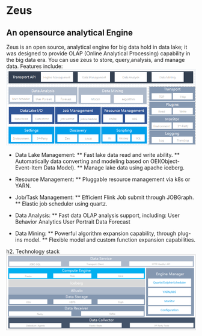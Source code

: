 # Zeus

## An opensource analytical Engine

Zeus is an open source, analytical engine for big data hold in data lake; it was designed to provide OLAP (Online Analytical Processing) capability in the big data era.  You can use zeus to store, query,analysis, and manage data. 
Features include:
![zeus-architecture](docs/img/zeus-architecture.png)


* Data Lake Management:
** Fast lake data read and write ability. 
** Automatically data converting and modeling based on OEI(Object-Event-Item Data Model).
** Manage lake data using apache iceberg.


* Resource Management:
** Pluggable resource management via k8s or YARN.

* Job/Task Management:
** Efficient Flink Job submit through JOBGraph.
** Elastic job scheduler using quartz. 

* Data Analysis:
** Fast data OLAP analysis support, including:
 User Behavior Analytics
 User Portrait
 Data Forecast  

* Data Mining:
** Powerful algorithm expansion capability, through plug-ins model.
** Flexible model and custom function expansion capabilities.


h2. Technology stack
![zeus-technology](docs/img/zeus-technology.png)
